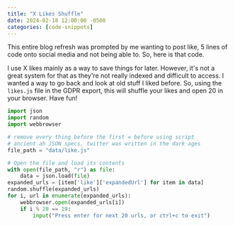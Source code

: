 ```yaml
---
title: "X Likes Shuffle"
date: 2024-02-18 12:00:00 -0500
categories: [code-snippets]
---
```

This entire blog refresh was prompted by me wanting to post like, 5 lines of code onto social media and not being able to. So, here is that code.

I use X likes mainly as a way to save things for later. However, it's not a great system for that as they're not really indexed and difficult to access. I wanted a way to go back and look at old stuff I liked before. So, using the `likes.js` file in the GDPR export, this will shuffle your likes and open 20 in your browser. Have fun!
```python
import json
import random
import webbrowser

# remove every thing before the first = before using script
# ancient ah JSON specs, twitter was written in the dark ages
file_path = "data/like.js"

# Open the file and load its contents
with open(file_path, "r") as file:
    data = json.load(file)
expanded_urls = [item['like']['expandedUrl'] for item in data]
random.shuffle(expanded_urls)
for i, url in enumerate(expanded_urls):
    webbrowser.open(expanded_urls[i])
    if i % 20 == 19:
        input("Press enter for next 20 urls, or ctrl+c to exit")
```
